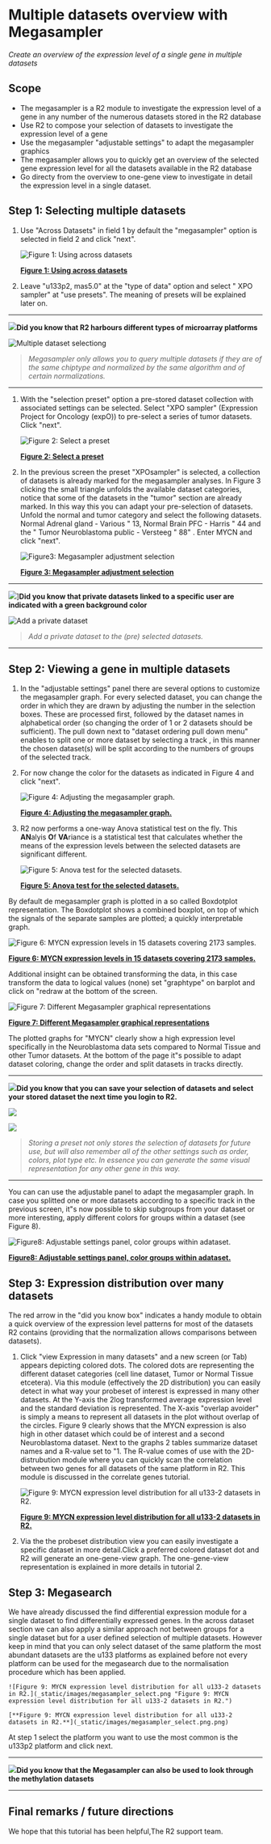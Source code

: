 <a id="multiple_datasets"> </a>


Multiple datasets overview with Megasampler
===========================================


*Create an overview of the expression level of a single gene in multiple
datasets*



Scope
-----

-   The megasampler is a R2 module to investigate the expression level
    of a gene in any number of the numerous datasets stored in the R2
    database
-   Use R2 to compose your selection of datasets to investigate the
    expression level of a gene
-   Use the megasampler "adjustable settings" to adapt the megasampler
    graphics
-   The megasampler allows you to quickly get an overview of the
    selected gene expression level for all the datasets available in the
    R2 database
-   Go directy from the overview to one-gene view to investigate in
    detail the expression level in a single dataset.


Step 1: Selecting multiple datasets
---------------

1.  Use "Across Datasets" in field 1 by default the "megasampler" option
    is selected in field 2 and click "next".
    
	![Figure 1: Using across datasets](_static/images/MultipleDatasets_across.png "Figure 1: Using across datasets")
	
	[**Figure 1: Using across datasets**](_static/images/MultipleDatasets_across.png)
	
2.  Leave "u133p2, mas5.0" at the "type of data" option and select " XPO
    sampler" at "use presets". The meaning of presets will be explained
    later on.

---------------
![](_static/images/R2d2_logo.png)**Did you know that R2 harbours different types of microarray platforms**

![Multiple dataset selectiong](_static/images/MultipleDatasets_Select.png)             
                                                                          
> *Megasampler only allows you to query multiple datasets if they are of the same chiptype and normalized by the same algorithm and of certain normalizations.*
 ----------------

1.  With the "selection preset" option a pre-stored dataset collection
    with associated settings can be selected. Select "XPO sampler"
    (Expression Project for Oncology (expO)) to pre-select a series of
    tumor datasets. Click "next".
    
	![Figure 2: Select a preset](_static/images/MultipleDatasets_Preset.png "Figure 2: Select a preset")
	
	[**Figure 2: Select a preset**](_static/images/MultipleDatasets_Preset.png)
	
2.  In the previous screen the preset "XPOsampler" is selected, a
    collection of datasets is already marked for the
    megasampler analyses. In Figure 3 clicking the small triangle
    unfolds the available dataset categories, notice that some of the
    datasets in the "tumor" section are already marked. In this way this
    you can adapt your pre-selection of datasets. Unfold the normal and
    tumor category and select the following datasets. Normal Adrenal
    gland - Various " 13, Normal Brain PFC - Harris " 44 and the " Tumor
    Neuroblastoma public - Versteeg " 88" . Enter MYCN and click "next".
    
	![Figure3: Megasampler adjustment selection](_static/images/Pathway_menu.png "Figure3: Megasampler adjustment selection")
	
	[**Figure 3: Megasampler adjustment selection**](_static/images/Pathway_menu.png)
	

--------------------------------------------------------------------------
![](_static/images/R2d2_logo.png)]**Did you know that private datasets linked to a specific user are indicated with a green background color**

![Add a private dataset](_static/images/MultipleDatasets_Didyou1.png)

> *Add a private dataset to the (pre) selected datasets.*

--------------------------------------------------------------------------


Step 2: Viewing a gene in multiple datasets
---------------



1.  In the "adjustable settings" panel there are several options to
    customize the megasampler graph. For every selected dataset, you can
    change the order in which they are drawn by adjusting the number in
    the selection boxes. These are processed first, followed by the
    dataset names in alphabetical order (so changing the order of 1 or 2
    datasets should be sufficient). The pull down next to "dataset
    ordering pull down menu" enables to split one or more dataset by
    selecting a track , in this manner the chosen dataset(s) will be
    split according to the numbers of groups of the selected track.
2.  For now change the color for the datasets as indicated in Figure 4
    and click "next".
    
	![Figure 4: Adjusting the megasampler graph.](_static/images/MultipleDatasets_AdjustGraph.png "Figure 4: Adjusting the megasampler graph.")
	
	[**Figure 4: Adjusting the megasampler graph.**](_static/images/MultipleDatasets_AdjustGraph.png)
	
3.  R2 now performs a one-way Anova statistical test on the fly. This
    **AN**alyis **O**f **VA**riance is a statistical test that
    calculates whether the means of the expression levels between the
    selected datasets are significant different.

	![Figure 5: Anova test for the selected datasets.](_static/images/MultipleDatasets_Anova.png "Figure 5: Anova test for the selected datasets.")
	
	[**Figure 5: Anova test for the selected datasets.**](_static/images/MultipleDatasets_Anova.png)
	

By default de megasampler graph is plotted in a so called Boxdotplot
representation. The Boxdotplot shows a combined boxplot, on top of which
the signals of the separate samples are plotted; a quickly interpretable
graph.


![Figure 6: MYCN expression levels in 15 datasets covering 2173 samples.](_static/images/MultipleDatasets_YCC-express.png "Figure 6: YCC expression levels in 15 datasets covering 2173 samples.")

[**Figure 6: MYCN expression levels in 15 datasets covering 2173 samples.**](_static/images/MultipleDatasets_YCC-express.png)


Additional insight can be obtained transforming the data, in this case
transform the data to logical values (none) set "graphtype" on barplot
and click on "redraw at the bottom of the screen.


![Figure 7: Different Megasampler graphical representations](_static/images/MultipleDatasets_Representations.png "Figure 7: Different Megasampler graphical representations")
	
[**Figure 7: Different Megasampler graphical representations**](_static/images/MultipleDatasets_Representations.png)
	

The plotted graphs for "MYCN" clearly show a high expression level
specifically in the Neuroblastoma data sets compared to Normal Tissue
and other Tumor datasets. At the bottom of the page it"s possible to
adapt dataset coloring, change the order and split datasets in tracks
directly.



--------------------------------------------------------------------------
![](_static/images/R2d2_logo.png)**Did you know that you can save your selection of datasets and select your stored dataset the next time you login to R2.**

![](_static/images/MultipleDatasets_Didyou2.png)

![](_static/images/UsingDatasets_LinksToRawDataInR2.png)
                         
> *Storing a preset not only stores the selection of datasets for future use, but will also remember all of the other settings such as order,
colors, plot type etc. In essence you can generate the same visual representation for any other gene in this way.*

--------------------------------------------------------------------------



You can can use the adjustable panel to adapt the megasampler graph. In
case you splitted one or more datasets according to a specific track in
the previous screen, it"s now possible to skip subgroups from your
dataset or more interesting, apply different colors for groups within a
dataset (see Figure 8).

![Figure8: Adjustable settings panel, color groups within adataset.](_static/images/MultipleDatasets_AdjustGroups.png "Figure8: Adjustable settings panel, color groups within adataset.")
	
[**Figure8: Adjustable settings panel, color groups within adataset.**](_static/images/MultipleDatasets_AdjustGroups.png)
	





Step 3: Expression distribution over many datasets
----------------



The red arrow in the "did you know box" indicates a handy module to
obtain a quick overview of the expression level patterns for most of the
datasets R2 contains (providing that the normalization allows
comparisons between datasets).



1.  Click "view Expression in many datasets" and a new screen (or Tab)
    appears depicting colored dots. The colored dots are representing
    the different dataset categories (cell line dataset, Tumor or Normal
    Tissue etcetera). Via this module (effectively the 2D distribution)
    you can easily detect in what way your probeset of interest is
    expressed in many other datasets. At the Y-axis the 2log transformed
    average expression level and the standard deviation is represented.
    The X-axis "overlap avoider" is simply a means to represent all
    datasets in the plot without overlap of the circles. Figure 9
    clearly shows that the MYCN expression is also high in other dataset
    which could be of interest and a second Neuroblastoma dataset. Next
    to the graphs 2 tables summarize dataset names and a R-value set
    to "1. The R-value comes of use with the 2D-distrubution module
    where you can quickly scan the correlation between two genes for all
    datasets of the same platform in R2. This module is discussed in the
    correlate genes tutorial.
    
	![Figure 9: MYCN expression level distribution for all u133-2 datasets in R2.](_static/images/MultipleDatasets_LevelDistribution.png "Figure 9: MYCN expression level distribution for all u133-2 datasets in R2.")
	
	[**Figure 9: MYCN expression level distribution for all u133-2 datasets in R2.**](_static/images/MultipleDatasets_LevelDistribution.png)
	
2.  Via the the probeset distribution view you can easily investigate a
    specific dataset in more detail.Click a preferred colored dataset
    dot and R2 will generate an one-gene-view graph. The one-gene-view
    representation is explained in more details in tutorial 2.


Step 3: Megasearch
----------------

We have already discussed the find differential expression module for a single dataset to find differentially expressed genes.
In the across dataset section  we can also apply a similar approach not between groups for a 
single dataset but for a user defined selection of multiple datasets. However keep in mind that you can only
select dataset of the same platform  the most abundant datasets are  the u133 platforms as explained
before not every platform can be used for the megasearch due to the normalisation procedure which has been applied.


	![Figure 9: MYCN expression level distribution for all u133-2 datasets in R2.](_static/images/megasampler_select.png "Figure 9: MYCN expression level distribution for all u133-2 datasets in R2.")
	
	[**Figure 9: MYCN expression level distribution for all u133-2 datasets in R2.**](_static/images/megasampler_select.png.png)
	


At step 1 select the platform you want to use the most common is the u133p2 platform and click next. 






---------------
  ![](_static/images/R2d2_logo.png)**Did you know that the Megasampler can also be used to look through the methylation datasets**


---------------





Final remarks / future directions
---------------------------------

We hope that this tutorial has been helpful,The R2 support team.






